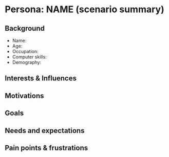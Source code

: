 # Persona: NAME (scenario summary)

## Background

- Name:
- Age:
- Occupation:
- Computer skills:
- Demography:


## Interests & Influences

## Motivations

## Goals

## Needs and expectations

## Pain points & frustrations

